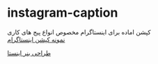 # instagram-caption
کپشن اماده برای اینستاگرام مخصوص انواع پیج های کاری
<br>
<a href="https://followboost.ir/%D9%86%D9%85%D9%88%D9%86%D9%87-%DA%A9%D9%BE%D8%B4%D9%86-%D8%A7%DB%8C%D9%86%D8%B3%D8%AA%D8%A7%DA%AF%D8%B1%D8%A7%D9%85/">نمونه کپشن اینستاگرام</a>

<a href="https://followboost.ir/%d8%b7%d8%b1%d8%a7%d8%ad%db%8c-%d8%a8%d9%86%d8%b1-%d8%a7%db%8c%d9%86%d8%b3%d8%aa%d8%a7%da%af%d8%b1%d8%a7%d9%85/">طراحی بنر اینستا</a>

